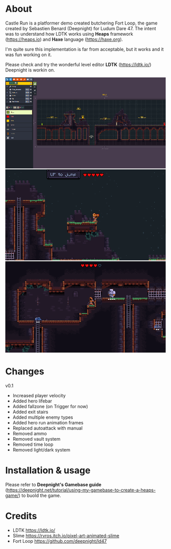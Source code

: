 # About

Castle Run is a platformer demo created butchering Fort Loop, the game created by Sebastien Benard (Deepnight) for Ludum Dare 47.
The intent was to understand how LDTK works using **Heaps** framework (https://heaps.io) and **Haxe** language (https://haxe.org).

I'm quite sure this implementation is far from acceptable, but it works and it was fun working on it.

Please check and try the wonderful level editor **LDTK** (https://ldtk.io/) Deepnight is workin on.


![Screenshot](art/screens/LDTK.PNG)
![Screenshot](art/screens/level1.PNG)
![Screenshot](art/screens/level4.PNG)

# Changes
v0.1
- Increased player velocity
- Added hero lifebar
- Added fallzone (on Trigger for now)
- Added exit stairs
- Added multiple enemy types
- Added hero run animation frames
- Replaced autoattack with manual 
- Removed ammo
- Removed vault system
- Removed time loop
- Removed light/dark system


# Installation & usage

Please refer to **Deepnight's Gamebase guide** (https://deepnight.net/tutorial/using-my-gamebase-to-create-a-heaps-game/) to buold the game.




# Credits

- LDTK https://ldtk.io/
- Slime https://rvros.itch.io/pixel-art-animated-slime
- Fort Loop https://github.com/deepnight/ld47


